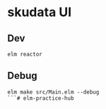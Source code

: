 # skudata UI

## Dev

```
elm reactor
```


## Debug

```
elm make src/Main.elm --debug
```#   e l m - p r a c t i c e - h u b  
 